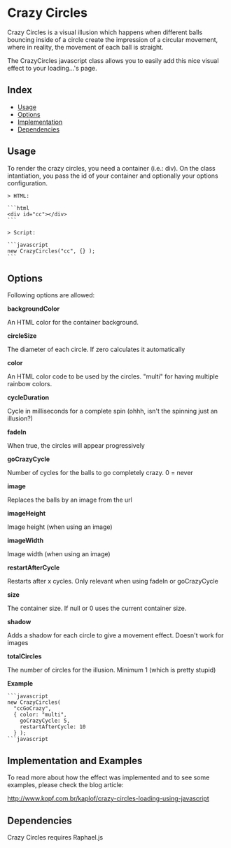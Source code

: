 # Crazy Circles
 
Crazy Circles is a visual illusion which happens when different balls bouncing inside of a circle create the impression of a circular movement, where in reality, the movement of each ball is straight.

The CrazyCircles javascript class allows you to easily add this nice visual effect to your loading...'s page.
 
## Index
 
* [Usage](#usage)
* [Options](#options)
* [Implementation](#blog-article)
* [Dependencies](#dependencies)
 
## Usage
 
To render the crazy circles, you need a container (i.e.: div). On the class intantiation, you pass the id of your container and optionally your options configuration.

	> HTML:

	```html
	<div id="cc"></div>
	```

	> Script:

	```javascript
	new CrazyCircles("cc", {} );
	```
 
## Options

Following options are allowed:

**backgroundColor**

An HTML color for the container background.
	
**circleSize**

The diameter of each circle. If zero calculates it automatically

**color**

An HTML color code to be used by the circles. "multi" for having multiple rainbow colors.
	
**cycleDuration**

Cycle in milliseconds for a complete spin (ohhh, isn't the spinning just an illusion?)
	
**fadeIn**

When true, the circles will appear progressively

**goCrazyCycle**

Number of cycles for the balls to go completely crazy. 0 = never
	
**image**

Replaces the balls by an image from the url

**imageHeight**

Image height (when using an image)
	
**imageWidth**

Image width (when using an image)
	
**restartAfterCycle**

Restarts after x cycles. Only relevant when using fadeIn or goCrazyCycle

**size**

The container size. If null or 0 uses the current container size.
	
**shadow**

Adds a shadow for each circle to give a movement effect. Doesn't work for images

**totalCircles**

The number of circles for the illusion. Minimum 1 (which is pretty stupid)
	

**Example**

	```javascript
	new CrazyCircles(
	  "ccGoCrazy", 
	  { color: "multi", 
	    goCrazyCycle: 5, 
		restartAfterCycle: 10 
	  } );	
	```javascript
	
	

## Implementation and Examples

To read more about how the effect was implemented and to see some examples, please check the blog article:

<http://www.kopf.com.br/kaplof/crazy-circles-loading-using-javascript>

## Dependencies

Crazy Circles requires Raphael.js

